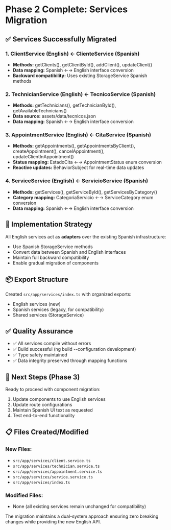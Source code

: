 # Phase 2 Complete: Services Migration

## ✅ Services Successfully Migrated

### 1. ClientService (English) ← ClienteService (Spanish)
- **Methods:** getClients(), getClientById(), addClient(), updateClient()
- **Data mapping:** Spanish ←→ English interface conversion
- **Backward compatibility:** Uses existing StorageService Spanish methods

### 2. TechnicianService (English) ← TecnicoService (Spanish)
- **Methods:** getTechnicians(), getTechnicianById(), getAvailableTechnicians()
- **Data source:** assets/data/tecnicos.json
- **Data mapping:** Spanish ←→ English interface conversion

### 3. AppointmentService (English) ← CitaService (Spanish)
- **Methods:** getAppointments(), getAppointmentsByClient(), createAppointment(), cancelAppointment(), updateClientInAppointment()
- **Status mapping:** EstadoCita ←→ AppointmentStatus enum conversion
- **Reactive updates:** BehaviorSubject for real-time data updates

### 4. ServiceService (English) ← ServicioService (Spanish)
- **Methods:** getServices(), getServiceById(), getServicesByCategory()
- **Category mapping:** CategoriaServicio ←→ ServiceCategory enum conversion
- **Data mapping:** Spanish ←→ English interface conversion

## 🔄 Implementation Strategy

All English services act as **adapters** over the existing Spanish infrastructure:
- Use Spanish StorageService methods
- Convert data between Spanish and English interfaces
- Maintain full backward compatibility
- Enable gradual migration of components

## 📦 Export Structure

Created `src/app/services/index.ts` with organized exports:
- English services (new)
- Spanish services (legacy, for compatibility)
- Shared services (StorageService)

## ✅ Quality Assurance

- ✅ All services compile without errors
- ✅ Build successful (ng build --configuration development)
- ✅ Type safety maintained
- ✅ Data integrity preserved through mapping functions

## 🎯 Next Steps (Phase 3)

Ready to proceed with component migration:
1. Update components to use English services
2. Update route configurations
3. Maintain Spanish UI text as requested
4. Test end-to-end functionality

## 📋 Files Created/Modified

### New Files:
- `src/app/services/client.service.ts`
- `src/app/services/technician.service.ts`
- `src/app/services/appointment.service.ts`
- `src/app/services/service.service.ts`
- `src/app/services/index.ts`

### Modified Files:
- None (all existing services remain unchanged for compatibility)

The migration maintains a dual-system approach ensuring zero breaking changes while providing the new English API.
